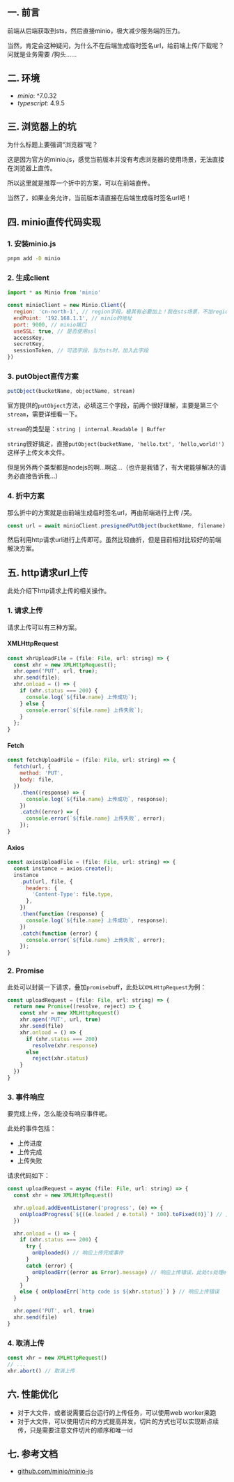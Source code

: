 ## 一. 前言

前端从后端获取到sts，然后直接minio，极大减少服务端的压力。

当然，肯定会这种疑问，为什么不在后端生成临时签名url，给前端上传/下载呢？问就是业务需要 /狗头......



## 二. 环境

* *minio*: ^7.0.32
* *typescript*: 4.9.5



## 三. 浏览器上的坑

为什么标题上要强调“浏览器”呢？

这是因为官方的minio.js，感觉当前版本并没有考虑浏览器的使用场景，无法直接在浏览器上直传。

所以这里就是推荐一个折中的方案，可以在前端直传。

当然了，如果业务允许，当前版本请直接在后端生成临时签名url吧！



## 四. minio直传代码实现

### 1. 安装minio.js

```bash
pnpm add -D minio
```

### 2. 生成client

```js
import * as Minio from 'minio'

const minioClient = new Minio.Client({
  region: 'cn-north-1', // region字段，极其有必要加上！我在sts场景，不加region字段就报错权限不够/心累...
  endPoint: '192.168.1.1', // minio的地址
  port: 9000, // minio端口
  useSSL: true, // 是否使用ssl
  accessKey,
  secretKey,
  sessionToken, // 可选字段，当为sts时，加入此字段
})
```

### 3. putObject直传方案

```js
putObject(bucketName, objectName, stream)
```

官方提供的`putObject`方法，必填这三个字段，前两个很好理解，主要是第三个`stream`，需要详细看一下。

`stream`的类型是：`string | internal.Readable | Buffer`

`string`很好搞定，直接`putObject(bucketName, 'hello.txt', 'hello,world!')`这样子上传文本文件。

但是另外两个类型都是nodejs的啊...啊这...（也许是我错了，有大佬能够解决的请务必直接告诉我...）

### 4. 折中方案

那么折中的方案就是由前端生成临时签名url，再由前端进行上传 /哭。

```js
const url = await minioClient.presignedPutObject(bucketName, filename)
```

然后利用http请求url进行上传即可。虽然比较曲折，但是目前相对比较好的前端解决方案。



## 五. http请求url上传

此处介绍下http请求上传的相关操作。

### 1. 请求上传

请求上传可以有三种方案。

#### XMLHttpRequest

```js
const xhrUploadFile = (file: File, url: string) => {
  const xhr = new XMLHttpRequest();
  xhr.open('PUT', url, true);
  xhr.send(file);
  xhr.onload = () => {
    if (xhr.status === 200) {
      console.log(`${file.name} 上传成功`);
    } else {
      console.error(`${file.name} 上传失败`);
    }
  };
}
```

#### Fetch

```js
const fetchUploadFile = (file: File, url: string) => {
  fetch(url, {
    method: 'PUT',
    body: file,
  })
    .then((response) => {
      console.log(`${file.name} 上传成功`, response);
    })
    .catch((error) => {
      console.error(`${file.name} 上传失败`, error);
    });
}
```

#### Axios

```js
const axiosUploadFile = (file: File, url: string) => {
  const instance = axios.create();
  instance
    .put(url, file, {
      headers: {
        'Content-Type': file.type,
      },
    })
    .then(function (response) {
      console.log(`${file.name} 上传成功`, response);
    })
    .catch(function (error) {
      console.error(`${file.name} 上传失败`, error);
    });
}
```

### 2. Promise

此处可以封装一下请求，叠加`promise`buff，此处以`XMLHttpRequest`为例：

```js
const uploadRequest = (file: File, url: string) => {
  return new Promise((resolve, reject) => {
    const xhr = new XMLHttpRequest()
    xhr.open('PUT', url, true)
    xhr.send(file)
    xhr.onload = () => {
      if (xhr.status === 200)
        resolve(xhr.response)
      else
        reject(xhr.status)
    }
  })
}
```

### 3. 事件响应

要完成上传，怎么能没有响应事件呢。

此处的事件包括：

* 上传进度
* 上传完成
* 上传失败

请求代码如下：

```js
const uploadRequest = async (file: File, url: string) => {
  const xhr = new XMLHttpRequest()

  xhr.upload.addEventListener('progress', (e) => {
    onUploadProgress(`${((e.loaded / e.total) * 100).toFixed(0)}`) // 更新进度，此处不保留小数点
  })

  xhr.onload = () => {
    if (xhr.status === 200) {
      try {
        onUploaded() // 响应上传完成事件
      }
      catch (error) {
        onUploadErr((error as Error).message) // 响应上传错误，此处ts处理error
      }
    }
    else { onUploadErr(`http code is ${xhr.status}`) } // 响应上传错误
  }

  xhr.open('PUT', url, true)
  xhr.send(file)
}
```

### 4. 取消上传

```js
const xhr = new XMLHttpRequest()
// ...
xhr.abort() // 取消上传
```



## 六. 性能优化

* 对于大文件，或者说需要后台运行的上传任务，可以使用web worker来跑
* 对于大文件，可以使用切片的方式提高并发，切片的方式也可以实现断点续传，只是需要注意文件切片的顺序和唯一id



## 七. 参考文档

* [github.com/minio/minio-js](https://github.com/minio/minio-js)